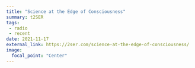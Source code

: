 ```yaml
---
title: "Science at the Edge of Consciousness"
summary: t2SER
tags:
 - radio
 - recent
date: 2021-11-17
external_link: https://2ser.com/science-at-the-edge-of-consciousness/
image:
  focal_point: "Center"
---
```


